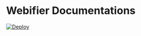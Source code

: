 # Webifier Documentations

[![Deploy](https://github.com/webifier/webifier.github.io/actions/workflows/main.yml/badge.svg?branch=master)](https://github.com/webifier/webifier.github.io/actions/workflows/main.yml)

